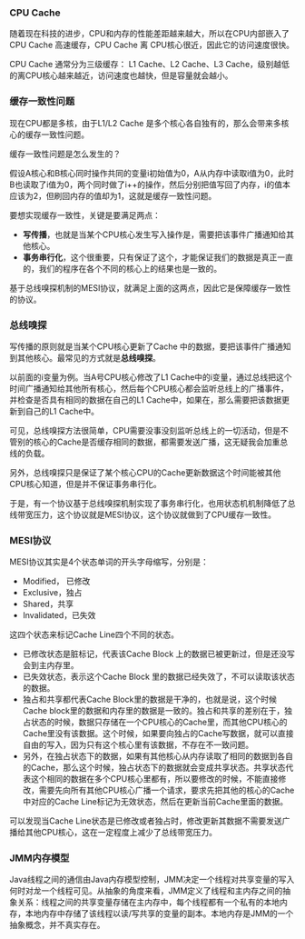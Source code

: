 ### CPU Cache 

随着现在科技的进步，CPU和内存的性能差距越来越大，所以在CPU内部嵌入了CPU Cache 高速缓存，CPU Cache 离 CPU核心很近，因此它的访问速度很快。

CPU Cache 通常分为三级缓存： L1 Cache、L2 Cache、L3 Cache，级别越低的离CPU核心越来越近，访问速度也越快，但是容量就会越小。

### 缓存一致性问题

现在CPU都是多核，由于L1/L2 Cache 是多个核心各自独有的，那么会带来多核心的缓存一致性问题。

缓存一致性问题是怎么发生的？

假设A核心和B核心同时操作共同的变量i初始值为0，A从内存中读取i值为0，此时B也读取了i值为0，两个同时做了i++的操作，然后分别把值写回了内存，i的值本应该为2，但刷回内存的值却为1，这就是缓存一致性问题。

要想实现缓存一致性，关键是要满足两点：

- **写传播**，也就是当某个CPU核心发生写入操作是，需要把该事件广播通知给其他核心。
- **事务串行化**，这个很重要，只有保证了这个，才能保证我们的数据是真正一直的，我们的程序在各个不同的核心上的结果也是一致的。

基于总线嗅探机制的MESI协议，就满足上面的这两点，因此它是保障缓存一致性的协议。

### 总线嗅探

写传播的原则就是当某个CPU核心更新了Cache 中的数据，要把该事件广播通知到其他核心。最常见的方式就是**总线嗅探**。

以前面的i变量为例。当A号CPU核心修改了L1 Cache中的i变量，通过总线把这个时间广播通知给其他所有核心，然后每个CPU核心都会监听总线上的广播事件，并检查是否具有相同的数据在自己的L1 Cache中，如果在，那么需要把该数据更新到自己的L1 Cache中。

可见，总线嗅探方法很简单，CPU需要没事没刻监听总线上的一切活动，但是不管别的核心的Cache是否缓存相同的数据，都需要发送广播，这无疑我会加重总线的负载。

另外，总线嗅探只是保证了某个核心CPU的Cache更新数据这个时间能被其他CPU核心知道，但是并不保证事务串行化。

于是，有一个协议基于总线嗅探机制实现了事务串行化，也用状态机机制降低了总线带宽压力，这个协议就是MESI协议，这个协议就做到了CPU缓存一致性。

### MESI协议

MESI协议其实是4个状态单词的开头字母缩写，分别是：

- Modified， 已修改
- Exclusive，独占
- Shared，共享
- Invalidated，已失效

这四个状态来标记Cache Line四个不同的状态。

- 已修改状态是脏标记，代表该Cache Block 上的数据已被更新过，但是还没写会到主内存里。
- 已失效状态，表示这个Cache Block 里的数据已经失效了，不可以读取该状态的数据。
- 独占和共享都代表Cache Block里的数据是干净的，也就是说，这个时候Cache block里的数据和内存里的数据是一致的。独占和共享的差别在于，独占状态的时候，数据只存储在一个CPU核心的Cache里，而其他CPU核心的Cache里没有该数据。这个时候，如果要向独占的Cache写数据，就可以直接自由的写入，因为只有这个核心里有该数据，不存在不一致问题。
- 另外，在独占状态下的数据，如果有其他核心从内存读取了相同的数据到各自的Cache，那么这个时候，独占状态下的数据就会变成共享状态。共享状态代表这个相同的数据在多个CPU核心里都有，所以要修改的时候，不能直接修改，需要先向所有其他CPU核心广播一个请求，要求先把其他的核心的Cache中对应的Cache Line标记为无效状态，然后在更新当前Cache里面的数据。

可以发现当Cache Line状态是已修改或者独占时，修改更新其数据不需要发送广播给其他CPU核心，这在一定程度上减少了总线带宽压力。

### JMM内存模型

Java线程之间的通信由Java内存模型控制，JMM决定一个线程对共享变量的写入何时对龙一个线程可见。从抽象的角度来看，JMM定义了线程和主内存之间的抽象关系：线程之间的共享变量存储在主内存中，每个线程都有一个私有的本地内存，本地内存中存储了该线程以读/写共享的变量的副本。本地内存是JMM的一个抽象概念，并不真实存在。
